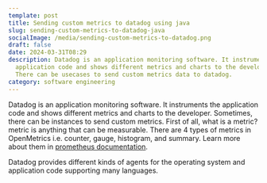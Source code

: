 ```yaml
---
template: post
title: Sending custom metrics to datadog using java
slug: sending-custom-metrics-to-datadog-java
socialImage: /media/sending-custom-metrics-to-datadog.png
draft: false
date: 2024-03-31T08:29
description: Datadog is an application monitoring software. It instruments the
  application code and shows different metrics and charts to the developer.
  There can be usecases to send custom metrics data to datadog.
category: software engineering
---
```

Datadog is an application monitoring software. It instruments the application code and shows different metrics and charts to the developer. Sometimes, there can be instances to send custom metrics. First of all, what is a metric? metric is anything that can be measurable. There are 4 types of metrics in OpenMetrics i.e. counter, gauge, histogram, and summary. Learn more about them in [prometheus documentation](https://prometheus.io/docs/tutorials/understanding_metric_types/).

Datadog provides different kinds of agents for the operating system and application code supporting many languages.
